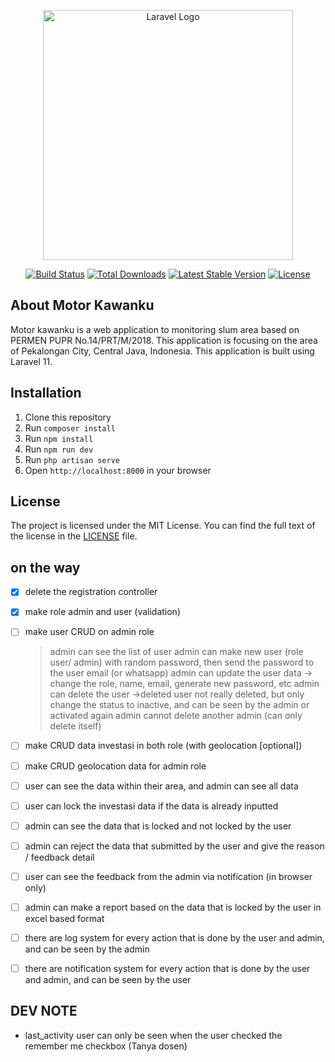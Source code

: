 <p align="center"><a href="https://laravel.com" target="_blank"><img src="https://raw.githubusercontent.com/laravel/art/master/logo-lockup/5%20SVG/2%20CMYK/1%20Full%20Color/laravel-logolockup-cmyk-red.svg" width="400" alt="Laravel Logo"></a></p>

<p align="center">
<a href="https://github.com/laravel/framework/actions"><img src="https://github.com/laravel/framework/workflows/tests/badge.svg" alt="Build Status"></a>
<a href="https://packagist.org/packages/laravel/framework"><img src="https://img.shields.io/packagist/dt/laravel/framework" alt="Total Downloads"></a>
<a href="https://packagist.org/packages/laravel/framework"><img src="https://img.shields.io/packagist/v/laravel/framework" alt="Latest Stable Version"></a>
<a href="https://packagist.org/packages/laravel/framework"><img src="https://img.shields.io/packagist/l/laravel/framework" alt="License"></a>
</p>

## About Motor Kawanku

Motor kawanku is a web application to monitoring slum area based on PERMEN PUPR No.14/PRT/M/2018. This application is focusing on the area of Pekalongan City, Central Java, Indonesia. This application is built using Laravel 11.

## Installation

1. Clone this repository
2. Run `composer install`
3. Run `npm install`
4. Run `npm run dev`
5. Run `php artisan serve`
6. Open `http://localhost:8000` in your browser

## License

The project is licensed under the MIT License. You can find the full text of the license in the [LICENSE](https://github.com/RiqqiAmru/motorkawanku-be/blob/main/LICENSE) file.

## on the way

-   [x] delete the registration controller
-   [x] make role admin and user (validation)
-   [ ] make user CRUD on admin role

    > admin can see the list of user
    > admin can make new user (role user/ admin) with random password, then send the password to the user email (or whatsapp)
    > admin can update the user data -> change the role, name, email, generate new password, etc
    > admin can delete the user ->deleted user not really deleted, but only change the status to inactive, and can be seen by the admin or activated again
    > admin cannot delete another admin (can only delete itself)

-   [ ] make CRUD data investasi in both role (with geolocation [optional])
-   [ ] make CRUD geolocation data for admin role
-   [ ] user can see the data within their area, and admin can see all data
-   [ ] user can lock the investasi data if the data is already inputted
-   [ ] admin can see the data that is locked and not locked by the user
-   [ ] admin can reject the data that submitted by the user and give the reason / feedback detail
-   [ ] user can see the feedback from the admin via notification (in browser only)
-   [ ] admin can make a report based on the data that is locked by the user in excel based format
-   [ ] there are log system for every action that is done by the user and admin, and can be seen by the admin
-   [ ] there are notification system for every action that is done by the user and admin, and can be seen by the user

## DEV NOTE

-   last_activity user can only be seen when the user checked the remember me checkbox (Tanya dosen)
